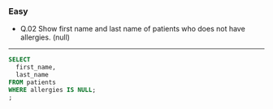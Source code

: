 ### Easy  
* Q.02 Show first name and last name of patients who does not have allergies. (null)

---
```SQL
SELECT
  first_name,
  last_name
FROM patients
WHERE allergies IS NULL;
;
```

